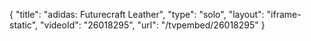 {
    "title": "adidas: Futurecraft Leather",
    "type": "solo",
    "layout": "iframe-static",
    "videoId": "26018295",
    "url": "\/tvpembed\/26018295"
}